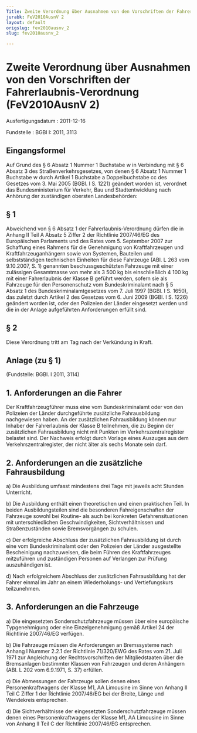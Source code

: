 ```yaml
---
Title: Zweite Verordnung über Ausnahmen von den Vorschriften der Fahrerlaubnis-Verordnung
jurabk: FeV2010AusnV 2
layout: default
origslug: fev2010ausnv_2
slug: fev2010ausnv_2

---
```


# Zweite Verordnung über Ausnahmen von den Vorschriften der Fahrerlaubnis-Verordnung (FeV2010AusnV 2)

Ausfertigungsdatum
:   2011-12-16

Fundstelle
:   BGBl I: 2011, 3113

## Eingangsformel

Auf Grund des § 6 Absatz 1 Nummer 1 Buchstabe w in Verbindung mit § 6
Absatz 3 des Straßenverkehrsgesetzes, von denen § 6 Absatz 1 Nummer 1
Buchstabe w durch Artikel 1 Buchstabe a Doppelbuchstabe cc des
Gesetzes vom 3. Mai 2005 (BGBl. I S. 1221) geändert worden ist,
verordnet das Bundesministerium für Verkehr, Bau und Stadtentwicklung
nach Anhörung der zuständigen obersten Landesbehörden:

## § 1

Abweichend von § 6 Absatz 1 der Fahrerlaubnis-Verordnung dürfen die in
Anhang II Teil A Absatz 5 Ziffer 2 der Richtlinie 2007/46/EG des
Europäischen Parlaments und des Rates vom 5. September 2007 zur
Schaffung eines Rahmens für die Genehmigung von Kraftfahrzeugen und
Kraftfahrzeuganhängern sowie von Systemen, Bauteilen und
selbstständigen technischen Einheiten für diese Fahrzeuge (ABl. L 263
vom 9.10.2007, S. 1) genannten beschussgeschützten Fahrzeuge mit einer
zulässigen Gesamtmasse von mehr als 3 500 kg bis einschließlich 4 100
kg mit einer Fahrerlaubnis der Klasse B geführt werden, sofern sie als
Fahrzeuge für den Personenschutz vom Bundeskriminalamt nach § 5 Absatz
1 des Bundeskriminalamtgesetzes vom 7. Juli 1997 (BGBl. I S. 1650),
das zuletzt durch Artikel 2 des Gesetzes vom 6. Juni 2009 (BGBl. I S.
1226) geändert worden ist, oder den Polizeien der Länder eingesetzt
werden und die in der Anlage aufgeführten Anforderungen erfüllt sind.

## § 2

Diese Verordnung tritt am Tag nach der Verkündung in Kraft.

## Anlage (zu § 1)

(Fundstelle: BGBl. I 2011, 3114)

## 1. Anforderungen an die Fahrer

Der Kraftfahrzeugführer muss eine vom Bundeskriminalamt oder von den
Polizeien der Länder durchgeführte zusätzliche Fahrausbildung
nachgewiesen haben. An der zusätzlichen Fahrausbildung können nur
Inhaber der Fahrerlaubnis der Klasse B teilnehmen, die zu Beginn der
zusätzlichen Fahrausbildung nicht mit Punkten im
Verkehrszentralregister belastet sind. Der Nachweis erfolgt durch
Vorlage eines Auszuges aus dem Verkehrszentralregister, der nicht
älter als sechs Monate sein darf.

## 2. Anforderungen an die zusätzliche Fahrausbildung


a)  Die Ausbildung umfasst mindestens drei Tage mit jeweils acht Stunden
    Unterricht.


b)  Die Ausbildung enthält einen theoretischen und einen praktischen Teil.
    In beiden Ausbildungsteilen sind die besonderen Fahreigenschaften der
    Fahrzeuge sowohl bei Routine- als auch bei konkreten
    Gefahrensituationen mit unterschiedlichen Geschwindigkeiten,
    Sichtverhältnissen und Straßenzuständen sowie Bremsvorgängen zu
    schulen.


c)  Der erfolgreiche Abschluss der zusätzlichen Fahrausbildung ist durch
    eine vom Bundeskriminalamt oder den Polizeien der Länder ausgestellte
    Bescheinigung nachzuweisen, die beim Führen des Kraftfahrzeuges
    mitzuführen und zuständigen Personen auf Verlangen zur Prüfung
    auszuhändigen ist.


d)  Nach erfolgreichem Abschluss der zusätzlichen Fahrausbildung hat der
    Fahrer einmal im Jahr an einem Wiederholungs- und Vertiefungskurs
    teilzunehmen.

## 3. Anforderungen an die Fahrzeuge


a)  Die eingesetzten Sonderschutzfahrzeuge müssen über eine europäische
    Typgenehmigung oder eine Einzelgenehmigung gemäß Artikel 24 der
    Richtlinie 2007/46/EG verfügen.


b)  Die Fahrzeuge müssen die Anforderungen an Bremssysteme nach Anhang I
    Nummer 2.2.1 der Richtlinie 71/320/EWG des Rates vom 21. Juli 1971 zur
    Angleichung der Rechtsvorschriften der Mitgliedstaaten über die
    Bremsanlagen bestimmter Klassen von Fahrzeugen und deren Anhängern
    (ABl. L 202 vom 6.9.1971, S. 37) erfüllen.


c)  Die Abmessungen der Fahrzeuge sollen denen eines Personenkraftwagens
    der Klasse M1, AA Limousine im Sinne von Anhang II Teil C Ziffer 1 der
    Richtlinie 2007/46/EG bei der Breite, Länge und Wendekreis
    entsprechen.


d)  Die Sichtverhältnisse der eingesetzten Sonderschutzfahrzeuge müssen
    denen eines Personenkraftwagens der Klasse M1, AA Limousine im Sinne
    von Anhang II Teil C der Richtlinie 2007/46/EG entsprechen.




